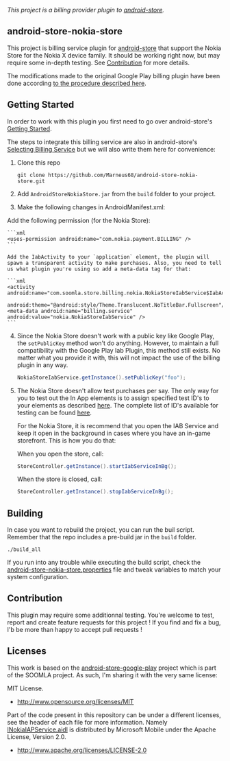 *This project is a billing provider plugin to [android-store](https://github.com/soomla/android-store).*

## android-store-nokia-store

This project is billing service plugin for [android-store](https://github.com/soomla/android-store) that support the Nokia Store for the Nokia X device family. It should be working right now, but may require some in-depth testing. See [Contribution](##Contribution) for more details.

The modifications made to the original Google Play billing plugin have been done according [to the procedure described here](http://developer.nokia.com/resources/library/nokia-x/nokia-in-app-payment/nokia-in-app-payment-porting-guide.html).

## Getting Started

In order to work with this plugin you first need to go over android-store's [Getting Started](https://github.com/soomla/android-store#getting-started).

The steps to integrate this billing service are also in android-store's [Selecting Billing Service](https://github.com/soomla/android-store#google-play) but we will also write them here for convenience:

1. Clone this repo

    ```
    git clone https://github.com/Marneus68/android-store-nokia-store.git
    ```

2. Add `AndroidStoreNokiaStore.jar` from the `build` folder to your project.
3. Make the following changes in AndroidManifest.xml:

  Add the following permission (for the Nokia Store):

    ```xml
    <uses-permission android:name="com.nokia.payment.BILLING" />
    ```

    Add the IabActivity to your `application` element, the plugin will spawn a transparent activity to make purchases. Also, you need to tell us what plugin you're using so add a meta-data tag for that:

    ```xml
    <activity android:name="com.soomla.store.billing.nokia.NokiaStoreIabService$IabActivity"
        android:theme="@android:style/Theme.Translucent.NoTitleBar.Fullscreen"/>
    <meta-data android:name="billing.service" android:value="nokia.NokiaStoreIabService" />
    ```

4. Since the Nokia Store doesn't work with a public key like Google Play, the `setPublicKey` method won't do anything. However, to maintain a full compatibility with the Google Play Iab Plugin, this method still exists. No matter what you provide it with, this will not impact the use of the billing plugin in any way.

    ```Java
    NokiaStoreIabService.getInstance().setPublicKey("foo");
    ```


5. The Nokia Store doesn't allow test purchases per say. The only way for you to test out the In App elements is to assign specified test ID's to your elements as described [here](http://developer.nokia.com/resources/library/nokia-x/nokia-in-app-payment/nokia-in-app-payment-porting-guide.html#toc_TestingInAppPurchases). The complete list of ID's available for testing can be found [here](http://developer.nokia.com/resources/library/nokia-x/nokia-in-app-payment/nokia-in-app-payment-developer-guide/product-ids-for-testing-purposes.html).

    For the Nokia Store, it is recommend that you open the IAB Service and keep it open in the background in cases where you have an in-game storefront. This is how you do that:

    When you open the store, call:  

    ```Java
    StoreController.getInstance().startIabServiceInBg();
    ```

    When the store is closed, call:  

    ```Java
    StoreController.getInstance().stopIabServiceInBg();
    ```  



## Building

In case you want to rebuild the project, you can run the buil script. Remember that the repo includes a pre-build jar in the `build` folder.

    ./build_all

If you run into any trouble while executing the build script, check the [android-store-nokia-store.properties](https://github.com/Marneus68/android-store-nokia-store/blob/master/android-store-nokia-store.properties) file and tweak variables to match your system configuration.

## Contribution

This plugin may require some additionnal testing. You're welcome to test, report and create feature requests for this project ! If you find and fix a bug, I'b be more than happy to accept pull requests !

## Licenses

This work is based on the [android-store-google-play](https://github.com/soomla/android-store-google-play) project which is part of the SOOMLA project. As such, I'm sharing it with the very same license:  

MIT License.
+ http://www.opensource.org/licenses/MIT

Part of the code present in this repository can be under a different licenses, see the header of each file for more information. Namely [INokiaIAPService.aidl](https://github.com/Marneus68/android-store-nokia-store/blob/master/src/com/nokia/payment/iap/aidl/INokiaIAPService.aidl) is distributed by Microsoft Mobile under the Apache License, Version 2.0.
+ http://www.apache.org/licenses/LICENSE-2.0

